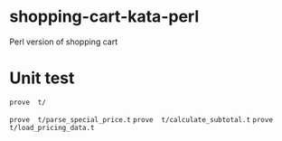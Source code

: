 # shopping-cart-kata-perl
Perl version of shopping cart

# Unit test

`prove  t/`

`prove  t/parse_special_price.t`
`prove  t/calculate_subtotal.t`
`prove  t/load_pricing_data.t`